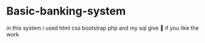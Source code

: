 # Basic-banking-system
in this system i used html css bootstrap php and my sql
give 🌟 if you like the work
